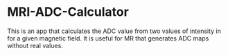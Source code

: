 # MRI-ADC-Calculator
This is an app that calculates the ADC value from two values of intensity in for a given magnetic field. It is useful for MR that generates ADC maps without real values.
